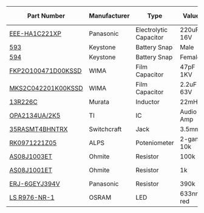 | Part Number | Manufacturer | Type | Value | Quantity | Reference Designators |
| ----------- | ------------ | ---- | ----- | -------- | --------------------- |
| [EEE-HA1C221XP](https://www.mouser.com/ProductDetail/EEE-HA1C221XP) | Panasonic | Electrolytic Capacitor | 220uF 16V | 2 | C1, C2 |
| [593](https://www.mouser.com/ProductDetail/534-593) | Keystone | Battery Snap | Male | 1 | "-" Symbol |
| [594](https://www.mouser.com/ProductDetail/534-594) | Keystone | Battery Snap | Female | 1 | "+" Symbol |
| [FKP2O100471D00KSSD](https://www.mouser.com/ProductDetail/FKP2O100471D00KSSD) | WIMA | Film Capacitor | 47pF 1KV | 2 | C3, C8 |
| [MKS2C042201K00KSSD](https://www.mouser.com/ProductDetail/MKS2C042201K00KSSD) | WIMA | Film Capacitor | 2.2uF 63V | 4 | C4, C5, C6, C7 |
| [13R226C](https://www.mouser.com/ProductDetail/13R226C) | Murata | Inductor | 22mH | 2 | L1, L2 |
| [OPA2134UA/2K5](http://www.mouser.com/ProductDetail/OPA2134UA-2K5) | TI | IC | Audio Amp | 1 | P1 |
| [35RASMT4BHNTRX](http://www.mouser.com/ProductDetail/35RASMT4BHNTRX) | Switchcraft | Jack | 3.5mm | 2 | J1, J2 |
| [RK0971221Z05](http://www.mouser.com/ProductDetail/RK0971221Z05) | ALPS | Poteniometer | 2-gang 10k | 1 | RV1 |
| [AS08J1003ET](http://www.mouser.com/ProductDetail/AS08J1003ET) | Ohmite | Resistor | 100k | 2 | R1, R2 |
| [AS08J1001ET](http://www.mouser.com/ProductDetail/AS08J1001ET) | Ohmite | Resistor | 1k | 4 | R3, R4, R6, R8 |
| [ERJ-6GEYJ394V](http://www.mouser.com/ProductDetail/ERJ-6GEYJ394V) | Panasonic | Resistor | 390k | 2 | R5, R7 |
| [LS R976-NR-1](http://www.mouser.com/ProductDetail/LS%20R976-NR-1) | OSRAM | LED | 633nm, red | 2 | D1, D2 |
